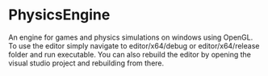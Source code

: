 # PhysicsEngine
An engine for games and physics simulations on windows using OpenGL. To use the editor simply navigate to editor/x64/debug 
or editor/x64/release folder and run executable. You can also rebuild the editor by opening the visual studio project and rebuilding from there. 
